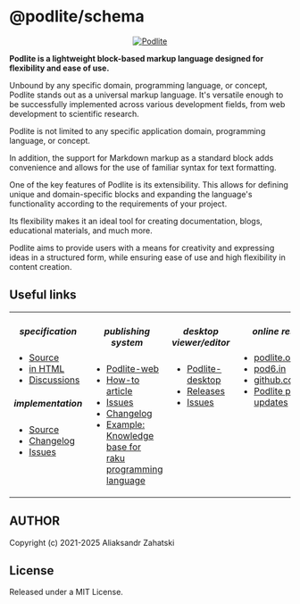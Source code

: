 # @podlite/schema

<div align="center">

[![Podlite](https://github.com/zag/specs/raw/podlite-specification/assets/podlite_logo_256x256.png)](https://podlite.org)

</div>

**Podlite is a lightweight block-based markup language designed for flexibility and ease of use.**

Unbound by any specific domain, programming language, or concept, Podlite stands out as a universal markup language. It's versatile enough to be successfully implemented across various development fields, from web development to scientific research.

Podlite is not limited to any specific application domain, programming language, or concept.

In addition, the support for Markdown markup as a standard block adds convenience and allows for the use of familiar syntax for text formatting.

One of the key features of Podlite is its extensibility. This allows for defining unique and domain-specific blocks and expanding the language's functionality according to the requirements of your project.

Its flexibility makes it an ideal tool for creating documentation, blogs, educational materials, and much more.

Podlite aims to provide users with a means for creativity and expressing ideas in a structured form, while ensuring ease of use and high flexibility in content creation.

## Useful links

<div align="center">
<table border=0><tr><td valign=top><div align="center">

##### specification

</div>

- [Source](https://github.com/podlite/podlite-specs)
- [in HTML](https://podlite.org/specification)
- [Discussions](https://github.com/podlite/podlite-specs/discussions)

<div align="center">

##### implementation

</div>

- [Source](https://github.com/podlite/podlite)
- [Changelog](https://github.com/podlite/podlite/releases)
- [Issues](https://github.com/podlite/podlite/issues)

</td><td valign=top><div align="center">

##### publishing system

</div>

- [Podlite-web](https://github.com/podlite/podlite-web)
- [How-to article](https://zahatski.com/2022/8/23/1/start-you-own-blog-site-with-podlite-for-web)
- [Issues](https://github.com/podlite/podlite-specs/issues)
- [Changelog](https://github.com/podlite/podlite-web/releases)
- [Example: Knowledge base for <br/> raku programming language](https://raku-knowledge-base.podlite.org/)

</td><td valign=top><div align="center">
  
##### desktop viewer/editor

</div>

- [Podlite-desktop](https://github.com/podlite/podlite-desktop)
- [Releases](https://github.com/podlite/podlite-desktop/releases)
- [Issues](https://github.com/podlite/podlite-desktop/issues)

</td><td valign=top><div align="center">

##### online resurces

 </div>

- [podlite.org](https://podlite.org)
- [pod6.in](https://pod6.in/)
- [github.com/podlite](https://github.com/podlite/)
- [Podlite project updates](https://podlite.org/contents)

</td></tr></table>
</div>

## AUTHOR

Copyright (c) 2021-2025 Aliaksandr Zahatski

## License

Released under a MIT License.
